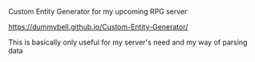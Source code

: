 Custom Entity Generator for my upcoming RPG server

https://dummybell.github.io/Custom-Entity-Generator/

This is basically only useful for my server's need and my way of parsing data
